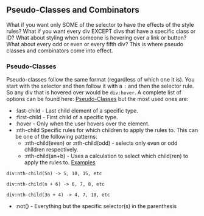 ## Pseudo-Classes and Combinators

What if you want only SOME of the selector to have the effects of the style rules? What if you want every div EXCEPT divs that have a specific class or ID? What about styling when someone is hovering over a link or button? What about every odd or even or every fifth div? This is where pseudo classes and combinators come into effect.

### Pseudo-Classes

Pseudo-classes follow the same format (regardless of which one it is). You start with the selector and then follow it with a `:` and then the selector rule. So any div that is hovered over would be `div:hover`. A complete list of options can be found here: [Pseudo-Classes](https://developer.mozilla.org/en-US/docs/Learn/CSS/Introduction_to_CSS/Pseudo-classes_and_pseudo-elements) but the most used ones are:

- :last-child - Last child element of a specific type.
- :first-child - First child of a specific type.
- :hover - Only when the user hovers over the element.
- :nth-child Specific rules for which children to apply the rules to. This can be one of the following patterns:
  - :nth-child(even) or :nth-child(odd) - selects only even or odd children respectively.
  - :nth-child(an+b) - Uses a calculation to select which child(ren) to apply the rules to. [Examples](https://developer.mozilla.org/en-US/docs/Web/CSS/:nth-child#Example_selectors)

```
div:nth-child(5n) -> 5, 10, 15, etc
```
```
div:nth-child(n + 6) -> 6, 7, 8, etc
```
```
div:nth-child(3n + 4) -> 4, 7, 10, etc
```


- :not() - Everything but the specific selector(s) in the parenthesis